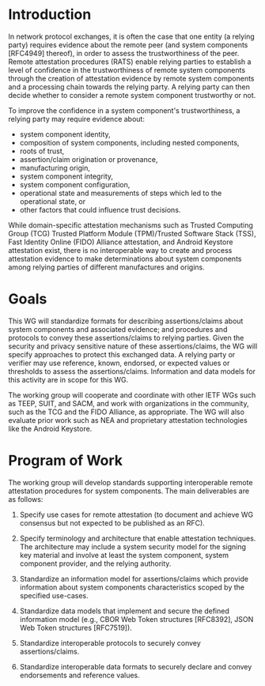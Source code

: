 Introduction
============

In network protocol exchanges, it is often the case that one entity (a relying
party) requires evidence about the remote peer (and system components [RFC4949]
thereof), in order to assess the trustworthiness of the peer.  Remote
attestation procedures (RATS) enable relying parties to establish a level of
confidence in the trustworthiness of remote system components through the
creation of attestation evidence by remote system components and a processing
chain towards the relying party.  A relying party can then decide whether to
consider a remote system component trustworthy or not.

To improve the confidence in a system component's trustworthiness, a relying
party may require evidence about:
* system component identity,
* composition of system components, including nested components,
* roots of trust,
* assertion/claim origination or provenance,
* manufacturing origin,
* system component integrity,
* system component configuration,
* operational state and measurements of steps which led to the operational state, or
* other factors that could influence trust decisions.

While domain-specific attestation mechanisms such as Trusted Computing Group
(TCG) Trusted Platform Module (TPM)/Trusted Software Stack (TSS), Fast Identity
Online (FIDO) Alliance attestation, and Android Keystore attestation exist,
there is no interoperable way to create and process attestation evidence to
make determinations about system components among relying parties of different
manufactures and origins. 

Goals
=====

This WG will standardize formats for describing assertions/claims about system
components and associated evidence; and procedures and protocols to convey
these assertions/claims to relying parties.  Given the security and privacy
sensitive nature of these assertions/claims, the WG will specify approaches to
protect this exchanged data.  A relying party or verifier may use reference,
known, endorsed, or expected values or thresholds to assess the assertions/claims.
Information and data models for this activity are in scope for this WG.

The working group will cooperate and coordinate with other IETF WGs such as
TEEP, SUIT, and SACM, and work with organizations in the community, such as the TCG
and the FIDO Alliance, as appropriate.  The WG will also evaluate prior work
such as NEA and proprietary attestation technologies like the Android Keystore.

Program of Work
===============

The working group will develop standards supporting interoperable remote
attestation procedures for system components. The main deliverables are as
follows:

1. Specify use cases for remote attestation (to document and achieve WG
consensus but not expected to be published as an RFC).

2. Specify terminology and architecture that enable attestation techniques.
The architecture may include a system security model for the signing key
material and involve at least the system component, system component provider,
and the relying authority.

3. Standardize an information model for assertions/claims which provide
information about system components characteristics scoped by the specified
use-cases.

4. Standardize data models that implement and secure the defined information
model (e.g., CBOR Web Token structures [RFC8392], JSON Web Token structures
[RFC7519]).

5. Standardize interoperable protocols to securely convey assertions/claims.

6. Standardize interoperable data formats to securely declare and convey endorsements
   and reference values.
